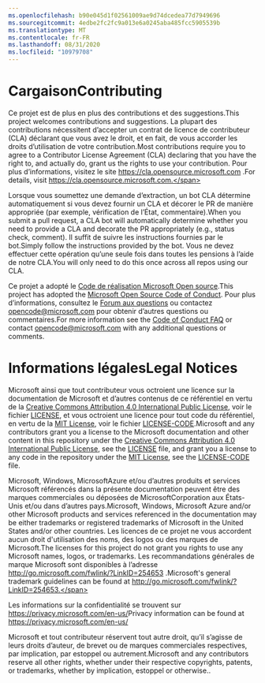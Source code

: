 ```yaml
---
ms.openlocfilehash: b90e045d1f02561009ae9d74dcedea77d7949696
ms.sourcegitcommit: 4edbe2fc2fc9a013e6a0245aba485fcc5905539b
ms.translationtype: MT
ms.contentlocale: fr-FR
ms.lasthandoff: 08/31/2020
ms.locfileid: "10979708"
---
```


# <span data-ttu-id="3e9cb-101">Cargaison</span><span class="sxs-lookup"><span data-stu-id="3e9cb-101">Contributing</span></span>

<span data-ttu-id="3e9cb-102">Ce projet est de plus en plus des contributions et des suggestions.</span><span class="sxs-lookup"><span data-stu-id="3e9cb-102">This project welcomes contributions and suggestions.</span></span>  <span data-ttu-id="3e9cb-103">La plupart des contributions nécessitent d’accepter un contrat de licence de contributeur (CLA) déclarant que vous avez le droit, et en fait, de vous accorder les droits d’utilisation de votre contribution.</span><span class="sxs-lookup"><span data-stu-id="3e9cb-103">Most contributions require you to agree to a Contributor License Agreement (CLA) declaring that you have the right to, and actually do, grant us the rights to use your contribution.</span></span> <span data-ttu-id="3e9cb-104">Pour plus d’informations, visitez le site https://cla.opensource.microsoft.com .</span><span class="sxs-lookup"><span data-stu-id="3e9cb-104">For details, visit https://cla.opensource.microsoft.com.</span></span>

<span data-ttu-id="3e9cb-105">Lorsque vous soumettez une demande d’extraction, un bot CLA détermine automatiquement si vous devez fournir un CLA et décorer le PR de manière appropriée (par exemple, vérification de l’État, commentaire).</span><span class="sxs-lookup"><span data-stu-id="3e9cb-105">When you submit a pull request, a CLA bot will automatically determine whether you need to provide a CLA and decorate the PR appropriately (e.g., status check, comment).</span></span> <span data-ttu-id="3e9cb-106">Il suffit de suivre les instructions fournies par le bot.</span><span class="sxs-lookup"><span data-stu-id="3e9cb-106">Simply follow the instructions provided by the bot.</span></span> <span data-ttu-id="3e9cb-107">Vous ne devez effectuer cette opération qu’une seule fois dans toutes les pensions à l’aide de notre CLA.</span><span class="sxs-lookup"><span data-stu-id="3e9cb-107">You will only need to do this once across all repos using our CLA.</span></span>

<span data-ttu-id="3e9cb-108">Ce projet a adopté le [Code de réalisation Microsoft Open source](https://opensource.microsoft.com/codeofconduct/).</span><span class="sxs-lookup"><span data-stu-id="3e9cb-108">This project has adopted the [Microsoft Open Source Code of Conduct](https://opensource.microsoft.com/codeofconduct/).</span></span>
<span data-ttu-id="3e9cb-109">Pour plus d’informations, consultez le [Forum aux questions](https://opensource.microsoft.com/codeofconduct/faq/) ou contactez [opencode@microsoft.com](mailto:opencode@microsoft.com) pour obtenir d’autres questions ou commentaires.</span><span class="sxs-lookup"><span data-stu-id="3e9cb-109">For more information see the [Code of Conduct FAQ](https://opensource.microsoft.com/codeofconduct/faq/) or contact [opencode@microsoft.com](mailto:opencode@microsoft.com) with any additional questions or comments.</span></span>

# <span data-ttu-id="3e9cb-110">Informations légales</span><span class="sxs-lookup"><span data-stu-id="3e9cb-110">Legal Notices</span></span>

<span data-ttu-id="3e9cb-111">Microsoft ainsi que tout contributeur vous octroient une licence sur la documentation de Microsoft et d’autres contenus de ce référentiel en vertu de la [Creative Commons Attribution 4.0 International Public License](https://creativecommons.org/licenses/by/4.0/legalcode), voir le fichier [LICENSE](LICENSE), et vous octroient une licence pour tout code du référentiel, en vertu de la [MIT License](https://opensource.org/licenses/MIT), voir le fichier [LICENSE-CODE](LICENSE-CODE).</span><span class="sxs-lookup"><span data-stu-id="3e9cb-111">Microsoft and any contributors grant you a license to the Microsoft documentation and other content in this repository under the [Creative Commons Attribution 4.0 International Public License](https://creativecommons.org/licenses/by/4.0/legalcode), see the [LICENSE](LICENSE) file, and grant you a license to any code in the repository under the [MIT License](https://opensource.org/licenses/MIT), see the [LICENSE-CODE](LICENSE-CODE) file.</span></span>

<span data-ttu-id="3e9cb-112">Microsoft, Windows, MicrosoftAzure et/ou d’autres produits et services Microsoft référencés dans la présente documentation peuvent être des marques commerciales ou déposées de MicrosoftCorporation aux États-Unis et/ou dans d’autres pays.</span><span class="sxs-lookup"><span data-stu-id="3e9cb-112">Microsoft, Windows, Microsoft Azure and/or other Microsoft products and services referenced in the documentation may be either trademarks or registered trademarks of Microsoft in the United States and/or other countries.</span></span>
<span data-ttu-id="3e9cb-113">Les licences de ce projet ne vous accordent aucun droit d'utilisation des noms, des logos ou des marques de Microsoft.</span><span class="sxs-lookup"><span data-stu-id="3e9cb-113">The licenses for this project do not grant you rights to use any Microsoft names, logos, or trademarks.</span></span>
<span data-ttu-id="3e9cb-114">Les recommandations générales de marque Microsoft sont disponibles à l’adresse http://go.microsoft.com/fwlink/?LinkID=254653 .</span><span class="sxs-lookup"><span data-stu-id="3e9cb-114">Microsoft's general trademark guidelines can be found at http://go.microsoft.com/fwlink/?LinkID=254653.</span></span>

<span data-ttu-id="3e9cb-115">Les informations sur la confidentialité se trouvent sur https://privacy.microsoft.com/en-us/</span><span class="sxs-lookup"><span data-stu-id="3e9cb-115">Privacy information can be found at https://privacy.microsoft.com/en-us/</span></span>

<span data-ttu-id="3e9cb-116">Microsoft et tout contributeur réservent tout autre droit, qu’il s’agisse de leurs droits d’auteur, de brevet ou de marques commerciales respectives, par implication, par estoppel ou autrement.</span><span class="sxs-lookup"><span data-stu-id="3e9cb-116">Microsoft and any contributors reserve all other rights, whether under their respective copyrights, patents, or trademarks, whether by implication, estoppel or otherwise..</span></span>
